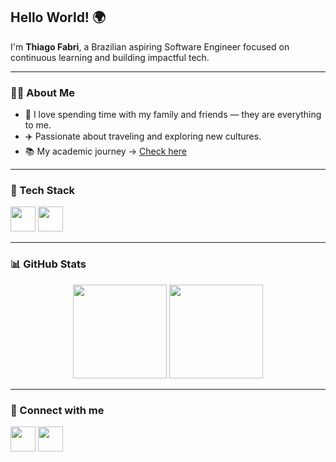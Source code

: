 <h2 align="left">Hello World! 🌍</h2>

<p align="left">
  I'm <strong>Thiago Fabri</strong>, a Brazilian aspiring Software Engineer focused on continuous learning and building impactful tech.  
</p>

---

### 👨‍💻 About Me

- 🏡 I love spending time with my family and friends — they are everything to me.  
- ✈️ Passionate about traveling and exploring new cultures.  
- 📚 My academic journey → [Check here](https://github.com/TlFabri/certificados)

---

### 🚀 Tech Stack

<p align="left">
  <img src="https://cdn.jsdelivr.net/gh/devicons/devicon/icons/javascript/javascript-original.svg" height="40" />
  <img src="https://cdn.jsdelivr.net/gh/devicons/devicon@latest/icons/git/git-original.svg" width="40" height="40" />
</p>

---

### 📊 GitHub Stats

<p align="center">
  <img src="https://github-readme-stats.vercel.app/api?username=TlFabri&show_icons=true&count_private=true&theme=apprentice" height="150" />
  <img src="https://github-readme-stats.vercel.app/api/top-langs?username=TlFabri&layout=compact&langs_count=6&theme=apprentice" height="150" />
</p>

---

### 🔗 Connect with me

<p align="left">
  <a href="https://www.linkedin.com/in/thiago-fabri-b125972ba/" target="_blank"><img src="https://raw.githubusercontent.com/maurodesouza/profile-readme-generator/master/src/assets/icons/social/linkedin/default.svg" width="40" /></a>
  <a href="https://www.instagram.com/tfabri_/" target="_blank"><img src="https://raw.githubusercontent.com/maurodesouza/profile-readme-generator/master/src/assets/icons/social/instagram/default.svg" width="40" /></a>
</p>

